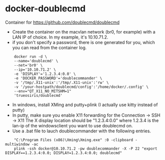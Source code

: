 # docker-doublecmd
Container for https://github.com/doublecmd/doublecmd

- Create the container on the macvlan network (br0, for example) with a LAN IP of choice. In my example, it's 10.10.71.2.
- if you don't specify a password, there is one generated for you, which you can read from the container log.

```
    docker run -d \
    --name='doublecmd' \
    --net='br0' \
    --ip='10.10.71.2' \
    -e 'DISPLAY'='1.2.3.4:0.0' \
    -e 'DOCKER_PASSWORD'='doublecommander' \
    -v '/tmp/.X11-unix':'/tmp/.X11-unix':'rw' \
    -v '/your-hostpath/doublecmd/config':'/home/docker/.config' \
    --env="QT_X11_NO_MITSHM=1" 
    'trueosiris/doublecmd'
```

- In windows, install XMing and putty+plink (I actually use kitty instead of putty)
- In putty, make sure you enable X11 forwarding for the Connection -> SSH -> X11
  The X display location should be "1.2.3.4:0.0" where 1.2.3.4 is the lan-ip of the windowsclient you want to use doublecmd on.
- Use a .bat file to lauch doublecommander with the following entries.
```
    "C:\Program Files (x86)\Xming\Xming.exe" :0 -clipboard -multiwindow -ac
    plink -ssh docker@10.10.71.2 -pw doublecommander -X -P 22 "export DISPLAY==1.2.3.4:0.0; DISPLAY=1.2.3.4:0.0; doublecmd"
```
